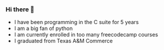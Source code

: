 ### Hi there 👋
- I have been programming in the C suite for 5 years
- I am a big fan of python
- I am currently enrolled in too many freecodecamp courses
- I graduated from Texas A&M Commerce
